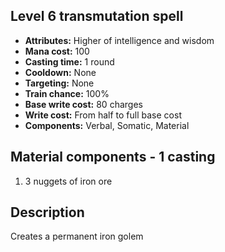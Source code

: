 ## Level 6 transmutation spell
- **Attributes:** Higher of intelligence and wisdom
- **Mana cost:** 100
- **Casting time:** 1 round
- **Cooldown:** None
- **Targeting:** None
- **Train chance:** 100%
- **Base write cost:** 80 charges
- **Write cost:** From half to full base cost
- **Components:** Verbal, Somatic, Material
## Material components - 1 casting
1. 3 nuggets of iron ore
## Description
Creates a permanent iron golem
